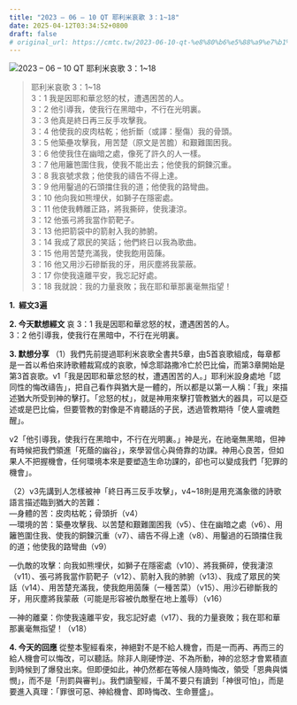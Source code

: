 ```yaml
---
title: "2023 – 06 – 10 QT 耶利米哀歌 3：1~18"
date: 2025-04-12T03:34:52+0800
draft: false
# original_url: https://cmtc.tw/2023-06-10-qt-%e8%80%b6%e5%88%a9%e7%b1%b3%e5%93%80%e6%ad%8c-3%ef%bc%9a118
---
```


![2023 – 06 – 10 QT  耶利米哀歌 3：1\~18](/images/qt.jpg  "2023 – 06 – 10 QT  耶利米哀歌 3：1\~18")

> 耶利米哀歌 3：1\~18  
> 3：1 我是因耶和華忿怒的杖，遭遇困苦的人。  
> 3：2 他引導我，使我行在黑暗中，不行在光明裏。  
> 3：3 他真是終日再三反手攻擊我。  
> 3：4 他使我的皮肉枯乾；他折斷（或譯：壓傷）我的骨頭。  
> 3：5 他築壘攻擊我，用苦楚（原文是苦膽）和艱難圍困我。  
> 3：6 他使我住在幽暗之處，像死了許久的人一樣。  
> 3：7 他用籬笆圍住我，使我不能出去；他使我的銅鍊沉重。  
> 3：8 我哀號求救；他使我的禱告不得上達。  
> 3：9 他用鑿過的石頭擋住我的道；他使我的路彎曲。  
> 3：10 他向我如熊埋伏，如獅子在隱密處。  
> 3：11 他使我轉離正路，將我撕碎，使我淒涼。  
> 3：12 他張弓將我當作箭靶子。  
> 3：13 他把箭袋中的箭射入我的肺腑。  
> 3：14 我成了眾民的笑話；他們終日以我為歌曲。  
> 3：15 他用苦楚充滿我，使我飽用茵蔯。  
> 3：16 他又用沙石磣斷我的牙，用灰塵將我蒙蔽。  
> 3：17 你使我遠離平安，我忘記好處。  
> 3：18 我就說：我的力量衰敗；我在耶和華那裏毫無指望！

**1.  經文3遍**

**2. 今天默想經文**
哀 3：1 我是因耶和華忿怒的杖，遭遇困苦的人。  
3：2 他引導我，使我行在黑暗中，不行在光明裏。

**3. 默想分享**
（1）我們先前提過耶利米哀歌全書共5章，由5首哀歌組成，每章都是一首以希伯來詩歌體裁寫成的哀歌，悼念耶路撒冷亡於巴比倫，而第3章開始是第3首哀歌。v1「我是因耶和華忿怒的杖，遭遇困苦的人。」耶利米設身處地「認同性的悔改禱告」，把自己看作與猶大是一體的，所以都是以第一人稱：「我」來描述猶大所受到神的擊打。「忿怒的杖」，就是神用來擊打管教猶大的器具，可以是亞述或是巴比倫，但要管教的對像是不肯聽話的子民，透過管教期待「使人靈魂甦醒」。

v2「他引導我，使我行在黑暗中，不行在光明裏。」神是光，在祂毫無黑暗，但神有時候把我們領進「死蔭的幽谷」，來學習信心與倚靠的功課。神用心良苦，但如果人不把握機會，任何環境本來是要塑造生命功課的，卻也可以變成我們「犯罪的機會」。

（2）v3先講到人怎樣被神「終日再三反手攻擊」，v4\~18則是用充滿象徵的詩歌語言描述臨到猶大的苦難：  
—身體的苦：皮肉枯乾；骨頭折（v4）  
—環境的苦：築壘攻擊我、以苦楚和艱難圍困我（v5）、住在幽暗之處（v6）、用籬笆圍住我、使我的銅鍊沉重（v7）、禱告不得上達（v8）、用鑿過的石頭擋住我的道；他使我的路彎曲（v9）

—仇敵的攻擊：向我如熊埋伏，如獅子在隱密處（v10）、將我撕碎，使我淒涼（v11）、張弓將我當作箭靶子（v12）、箭射入我的肺腑（v13）、我成了眾民的笑話（v14）、用苦楚充滿我，使我飽用茵蔯（一種苦菜）（v15）、用沙石磣斷我的牙，用灰塵將我蒙蔽（可能是形容被仇敵壓在地上羞辱）（v16）

—神的離棄：你使我遠離平安，我忘記好處（v17）、我的力量衰敗；我在耶和華那裏毫無指望！（v18）

**4. 今天的回應**
從整本聖經看來，神絕對不是不給人機會，而是一而再、再而三的給人機會可以悔改，可以聽話。除非人剛硬悖逆、不為所動，神的忿怒才會累積直到時候到了爆發出來。但即便如此，神仍然都在等候人隨時悔改，領受「恩典與憐憫」，而不是「刑罰與審判」。我們讀聖經，千萬不要只有讀到「神很可怕」，而是要進入真理：「罪很可惡、神給機會、即時悔改、生命豐盛」。
